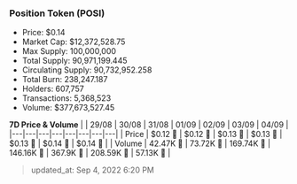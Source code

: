 
  ### Position Token (POSI)
  - Price: $0.14
  - Market Cap: $12,372,528.75
  - Max Supply: 100,000,000
  - Total Supply: 90,971,199.445
  - Circulating Supply: 90,732,952.258
  - Total Burn: 238,247.187
  - Holders: 607,757
  - Transactions: 5,368,523
  - Volume: $377,673,527.45

  **7D Price & Volume**
  | | 29&#x2F;08 | 30&#x2F;08 | 31&#x2F;08 | 01&#x2F;09 | 02&#x2F;09 | 03&#x2F;09 | 04&#x2F;09 |
  |---|---|---|---|---|---|---|---|
  | Price | $0.12 🔻 | $0.12 🔻 | $0.13 🚀 | $0.13 🔻 | $0.13 🚀 | $0.14 🚀 | $0.14 🚀 |
  | Volume | 42.47K 🔻 | 73.72K 🚀 | 169.74K 🚀 | 146.16K 🔻 | 367.9K 🚀 | 208.59K 🔻 | 57.13K 🔻 |

  > updated_at: Sep 4, 2022 6:20 PM
